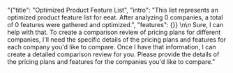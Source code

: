 "{\"title\": \"Optimized Product Feature List\", \"intro\": \"This list represents an optimized product feature list for eeat. After analyzing 0 companies, a total of 0 features were gathered and optimized.\", \"features\": {}} \n\n Sure, I can help with that. To create a comparison review of pricing plans for different companies, I'll need the specific details of the pricing plans and features for each company you'd like to compare. Once I have that information, I can create a detailed comparison review for you. Please provide the details of the pricing plans and features for the companies you'd like to compare."